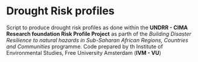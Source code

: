 # Drought Risk profiles
Script to produce drought risk profiles as done within the **UNDRR - CIMA Research foundation Risk Profile Project** as parth of the *Building Disaster Resilience to natural hazards in Sub-Saharan African Regions, Countries and Communities* programme. Code prepared by th Institute of Environmental Studies, Free University Amsterdam (**IVM - VU**)

